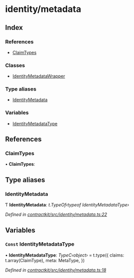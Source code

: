 # identity/metadata

## Index

### References

* [ClaimTypes](_identity_metadata_.md#claimtypes)

### Classes

* [IdentityMetadataWrapper](../classes/_identity_metadata_.identitymetadatawrapper.md)

### Type aliases

* [IdentityMetadata](_identity_metadata_.md#identitymetadata)

### Variables

* [IdentityMetadataType](_identity_metadata_.md#const-identitymetadatatype)

## References

### ClaimTypes

• **ClaimTypes**:

## Type aliases

### IdentityMetadata

Ƭ **IdentityMetadata**: _t.TypeOf‹typeof IdentityMetadataType›_

_Defined in_ [_contractkit/src/identity/metadata.ts:22_](https://github.com/celo-org/celo-monorepo/blob/master/packages/contractkit/src/identity/metadata.ts#L22)

## Variables

### `Const` IdentityMetadataType

• **IdentityMetadataType**: _TypeC‹object›_ = t.type\({ claims: t.array\(ClaimType\), meta: MetaType, }\)

_Defined in_ [_contractkit/src/identity/metadata.ts:18_](https://github.com/celo-org/celo-monorepo/blob/master/packages/contractkit/src/identity/metadata.ts#L18)

